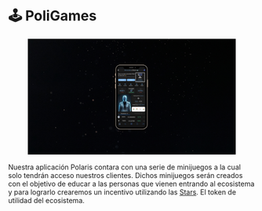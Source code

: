 # 🕹️ PoliGames

<figure><img src="../../../../../../.gitbook/assets/Captura desde 2024-03-26 17-30-47.png" alt=""><figcaption></figcaption></figure>

Nuestra aplicación Polaris contara con una serie de minijuegos a la cual solo tendrán acceso nuestros clientes. Dichos minijuegos serán creados con el objetivo de educar a las personas que vienen entrando al ecosistema y para lograrlo crearemos un incentivo utilizando las [Stars](../../../../../../polaris-app/introduccion/tecnologia/gobernanza/stars/). El token de utilidad del ecosistema.
